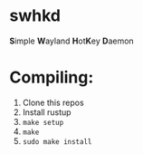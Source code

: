# swhkd
**S**imple **W**ayland **H**ot**K**ey **D**aemon

# Compiling:
1) Clone this repos
2) Install rustup
3) `make setup`
4) `make`
5) `sudo make install`
